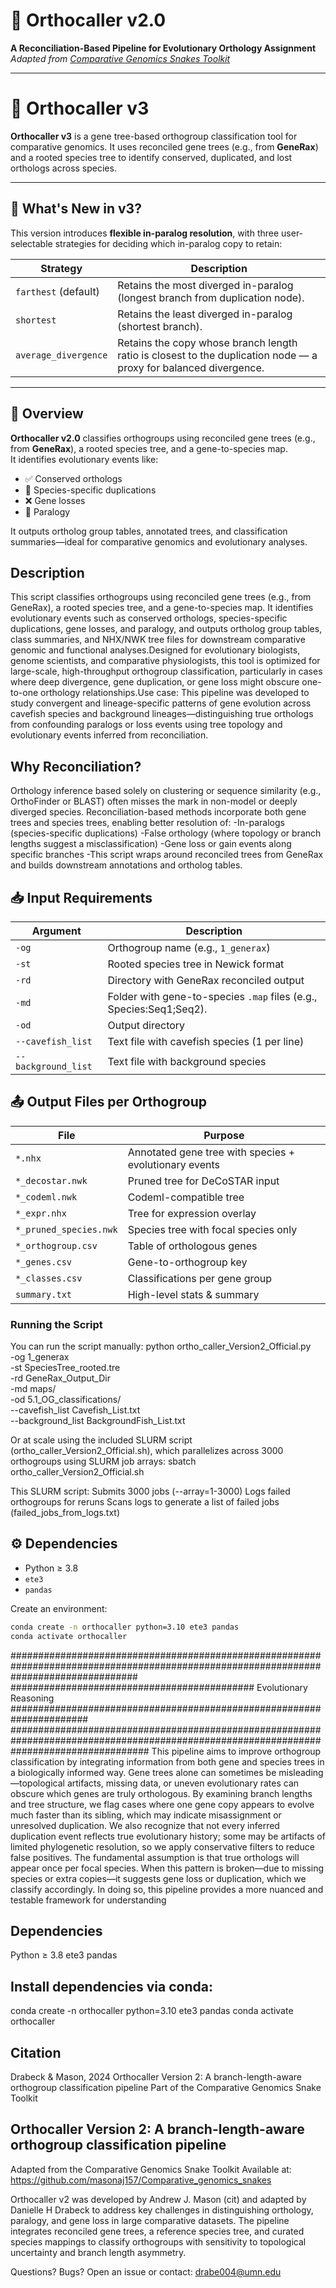 # 🧬 Orthocaller v2.0  
**A Reconciliation-Based Pipeline for Evolutionary Orthology Assignment**  
_Adapted from [Comparative Genomics Snakes Toolkit](https://github.com/masonaj157/Comparative_genomics_snakes)_

---
# 🧬 Orthocaller v3

**Orthocaller v3** is a gene tree-based orthogroup classification tool for comparative genomics. It uses reconciled gene trees (e.g., from **GeneRax**) and a rooted species tree to identify conserved, duplicated, and lost orthologs across species.

---

## 🚨 What's New in v3?

This version introduces **flexible in-paralog resolution**, with three user-selectable strategies for deciding which in-paralog copy to retain:

| Strategy            | Description                                                                 |
|---------------------|-----------------------------------------------------------------------------|
| `farthest` (default) | Retains the most diverged in-paralog (longest branch from duplication node). |
| `shortest`          | Retains the least diverged in-paralog (shortest branch).                     |
| `average_divergence`| Retains the copy whose branch length ratio is closest to the duplication node — a proxy for balanced divergence. |


---

## 📖 Overview
**Orthocaller v2.0** classifies orthogroups using reconciled gene trees (e.g., from **GeneRax**), a rooted species tree, and a gene-to-species map.  
It identifies evolutionary events like:
- ✅ Conserved orthologs  
- 🔁 Species-specific duplications  
- ❌ Gene losses  
- 🧩 Paralogy  

It outputs ortholog group tables, annotated trees, and classification summaries—ideal for comparative genomics and evolutionary analyses.

## Description
This script classifies orthogroups using reconciled gene trees (e.g., from GeneRax), a rooted species tree, and a gene-to-species map. It identifies evolutionary events such as conserved orthologs, species-specific duplications, gene losses, and paralogy, and outputs ortholog group tables, class summaries, and NHX/NWK tree files for downstream comparative genomic and functional analyses.Designed for evolutionary biologists, genome scientists, and comparative physiologists, this tool is optimized for large-scale, high-throughput orthogroup classification, particularly in cases where deep divergence, gene duplication, or gene loss might obscure one-to-one orthology relationships.Use case: This pipeline was developed to study convergent and lineage-specific patterns of gene evolution across cavefish species and background lineages—distinguishing true orthologs from confounding paralogs or loss events using tree topology and evolutionary events inferred from reconciliation.

## Why Reconciliation?
Orthology inference based solely on clustering or sequence similarity (e.g., OrthoFinder or BLAST) often misses the mark in non-model or deeply diverged species. Reconciliation-based methods incorporate both gene trees and species trees, enabling better resolution of:
-In-paralogs (species-specific duplications)
-False orthology (where topology or branch lengths suggest a misclassification)
-Gene loss or gain events along specific branches
-This script wraps around reconciled trees from GeneRax and builds downstream annotations and ortholog tables.

## 📥 Input Requirements

| Argument | Description |
|----------|-------------|
| `-og` | Orthogroup name (e.g., `1_generax`) |
| `-st` | Rooted species tree in Newick format |
| `-rd` | Directory with GeneRax reconciled output |
| `-md` | Folder with gene-to-species `.map` files (e.g., Species:Seq1;Seq2).|
| `-od` | Output directory |
| `--cavefish_list` | Text file with cavefish species (1 per line) |
| `--background_list` | Text file with background species |


## 📤 Output Files per Orthogroup

| File | Purpose |
|------|---------|
| `*.nhx` | Annotated gene tree with species + evolutionary events |
| `*_decostar.nwk` | Pruned tree for DeCoSTAR input |
| `*_codeml.nwk` | Codeml-compatible tree |
| `*_expr.nhx` | Tree for expression overlay |
| `*_pruned_species.nwk` | Species tree with focal species only |
| `*_orthogroup.csv` | Table of orthologous genes |
| `*_genes.csv` | Gene-to-orthogroup key |
| `*_classes.csv` | Classifications per gene group |
| `summary.txt` | High-level stats & summary |

### Running the Script
You can run the script manually:
python ortho_caller_Version2_Official.py \
    -og 1_generax \
    -st SpeciesTree_rooted.tre \
    -rd GeneRax_Output_Dir \
    -md maps/ \
    -od 5.1_OG_classifications/ \
    --cavefish_list Cavefish_List.txt \
    --background_list BackgroundFish_List.txt

Or at scale using the included SLURM script (ortho_caller_Version2_Official.sh), which parallelizes across 3000 orthogroups using SLURM job arrays:
sbatch ortho_caller_Version2_Official.sh

This SLURM script:
Submits 3000 jobs (--array=1-3000)
Logs failed orthogroups for reruns
Scans logs to generate a list of failed jobs (failed_jobs_from_logs.txt)

## ⚙️ Dependencies

- Python ≥ 3.8  
- `ete3`  
- `pandas`  

Create an environment:

```bash
conda create -n orthocaller python=3.10 ete3 pandas
conda activate orthocaller
```
#######################################################################################################################################
############################################ Evolutionary Reasoning ######################################################################
#########################################################################################################################################
This pipeline aims to improve orthogroup classification by integrating information from both gene and species trees in a biologically informed way. Gene trees alone can sometimes be misleading—topological artifacts, missing data, or uneven evolutionary rates can obscure which genes are truly orthologous. By examining branch lengths and tree structure, we flag cases where one gene copy appears to evolve much faster than its sibling, which may indicate misassignment or unresolved duplication. We also recognize that not every inferred duplication event reflects true evolutionary history; some may be artifacts of limited phylogenetic resolution, so we apply conservative filters to reduce false positives. The fundamental assumption is that true orthologs will appear once per focal species. When this pattern is broken—due to missing species or extra copies—it suggests gene loss or duplication, which we classify accordingly. In doing so, this pipeline provides a more nuanced and testable framework for understanding

## Dependencies
Python ≥ 3.8
ete3
pandas


## Install dependencies via conda:
conda create -n orthocaller python=3.10 ete3 pandas
conda activate orthocaller

## Citation
Drabeck & Mason, 2024
Orthocaller Version 2: A branch-length-aware orthogroup classification pipeline
Part of the Comparative Genomics Snake Toolkit

## Orthocaller Version 2: A branch-length-aware orthogroup classification pipeline
Adapted from the Comparative Genomics Snake Toolkit
Available at: https://github.com/masonaj157/Comparative_genomics_snakes

Orthocaller v2 was developed by Andrew J. Mason (cit) and adapted by Danielle H Drabeck to address key challenges in distinguishing orthology, paralogy, and gene loss in large comparative datasets. The pipeline integrates reconciled gene trees, a reference species tree, and curated species mappings to classify orthogroups with sensitivity to topological uncertainty and branch length asymmetry.


Questions? Bugs?
Open an issue or contact:
drabe004@umn.edu


